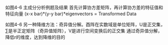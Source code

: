 如图4-6 主成分分析例题及结果
首先计算协方差矩阵，再计算协方差的特征值和特征向量
(x-x bar)*(y-y bar)*eigenvectors = Transformed Data

如图4-6 另一种降维方法：奇异值分解。酉阵在实数域是单位矩阵，U是正交集，∑是半正定矩阵（奇异值矩阵），V是进行空间变换后的正交集
通过奇异值分解，降低r的维度，达到降维的目的